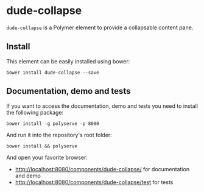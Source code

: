 # dude-collapse

`dude-collapse` is a Polymer element to provide a collapsable content pane.

## Install

This element can be easily installed using bower:

```
bower install dude-collapse --save
```

## Documentation, demo and tests

If you want to access the documentation, demo and tests you need to install the following package:

```
bower install -g polyserve -p 8080
```

And run it into the repository's root folder:

```
bower install && polyserve
```

And open your favorite browser:
- [http://localhost:8080/components/dude-collapse/](http://localhost:8080/components/dude-collapse/) for documentation
and demo
- [http://localhost:8080/components/dude-collapse/test](http://localhost:8080/components/dude-collapse/test) for tests
